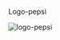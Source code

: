 Logo-pepsi


![logo-pepsi](https://user-images.githubusercontent.com/97622760/159202048-1c6d6ccf-1fad-485d-9b6a-b9b9feeed806.PNG)
